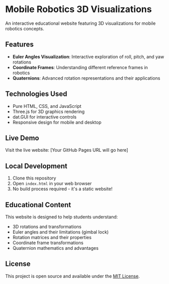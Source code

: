 # Mobile Robotics 3D Visualizations

An interactive educational website featuring 3D visualizations for mobile robotics concepts.

## Features

- **Euler Angles Visualization**: Interactive exploration of roll, pitch, and yaw rotations
- **Coordinate Frames**: Understanding different reference frames in robotics
- **Quaternions**: Advanced rotation representations and their applications

## Technologies Used

- Pure HTML, CSS, and JavaScript
- Three.js for 3D graphics rendering
- dat.GUI for interactive controls
- Responsive design for mobile and desktop

## Live Demo

Visit the live website: [Your GitHub Pages URL will go here]

## Local Development

1. Clone this repository
2. Open `index.html` in your web browser
3. No build process required - it's a static website!

## Educational Content

This website is designed to help students understand:
- 3D rotations and transformations
- Euler angles and their limitations (gimbal lock)
- Rotation matrices and their properties
- Coordinate frame transformations
- Quaternion mathematics and advantages

## License

This project is open source and available under the [MIT License](LICENSE).
